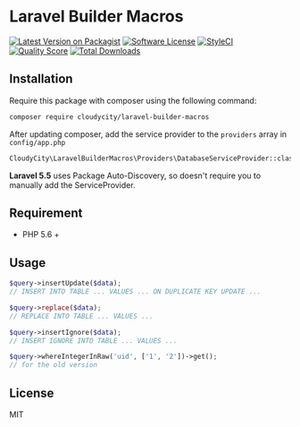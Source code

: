 # Laravel Builder Macros

[![Latest Version on Packagist][ico-version]][link-packagist]
[![Software License][ico-license]](LICENSE.md)
[![StyleCI][ico-styleci]][link-styleci]
[![Quality Score][ico-code-quality]][link-code-quality]
[![Total Downloads][ico-downloads]][link-downloads]

## Installation
Require this package with composer using the following command:
```bash
composer require cloudycity/laravel-builder-macros
```
After updating composer, add the service provider to the `providers` array in `config/app.php`
```bash
CloudyCity\LaravelBuilderMacros\Providers\DatabaseServiceProvider::class,
```
**Laravel 5.5** uses Package Auto-Discovery, so doesn't require you to manually add the ServiceProvider.

## Requirement
- PHP 5.6 +

## Usage
```php
$query->insertUpdate($data);
// INSERT INTO TABLE ... VALUES ... ON DUPLICATE KEY UPDATE ...

$query->replace($data);
// REPLACE INTO TABLE ... VALUES ...

$query->insertIgnore($data);
// INSERT IGNORE INTO TABLE ... VALUES ...

$query->whereIntegerInRaw('uid', ['1', '2'])->get();
// for the old version
```

## License

MIT


[ico-version]: https://img.shields.io/packagist/v/cloudycity/laravel-builder-macros.svg?style=flat-square
[ico-license]: https://img.shields.io/badge/license-MIT-brightgreen.svg?style=flat-square
[ico-travis]: https://img.shields.io/travis/cloudycity/laravel-builder-macros/master.svg?style=flat-square
[ico-code-coverage]: https://img.shields.io/scrutinizer/coverage/g/cloudycity/laravel-builder-macros.svg?style=flat-square
[ico-styleci]: https://styleci.io/repos/226231265/shield?branch=master
[ico-code-quality]: https://img.shields.io/scrutinizer/g/cloudycity/laravel-builder-macros.svg?style=flat-square
[ico-downloads]: https://img.shields.io/packagist/dt/cloudycity/laravel-builder-macros.svg?style=flat-square

[link-packagist]: https://packagist.org/packages/cloudycity/laravel-builder-macros
[link-travis]: https://travis-ci.org/cloudycity/laravel-builder-macros
[link-code-coverage]: https://scrutinizer-ci.com/g/cloudycity/laravel-builder-macros/code-structure
[link-styleci]: https://styleci.io/repos/226231265
[link-code-quality]: https://scrutinizer-ci.com/g/cloudycity/laravel-builder-macros
[link-downloads]: https://packagist.org/cloudycity/laravel-builder-macros
[link-author]: https://github.com/cloudycity
